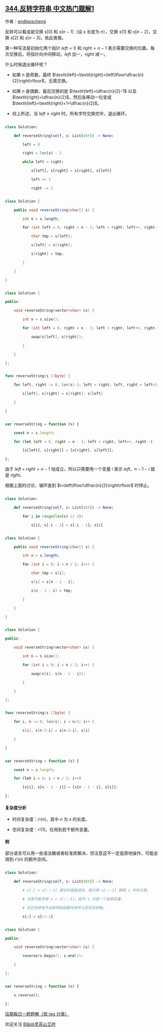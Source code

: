## [344.反转字符串 中文热门题解1](https://leetcode.cn/problems/reverse-string/solutions/100000/ji-chong-bu-tong-de-xie-fa-pythonjavacgo-9trb)

作者：[endlesscheng](https://leetcode.cn/u/endlesscheng)

反转可以看成是交换 $s[0]$ 和 $s[n-1]$（设 $s$ 长度为 $n$），交换 $s[1]$ 和 $s[n-2]$，交换 $s[2]$ 和 $s[n-3]$，依此类推。

第一种写法是初始化两个指针 $\textit{left}=0$ 和 $\textit{right}=n-1$ 表示需要交换的位置。每次交换后，将指针向中间移动，$\textit{left}$ 加一，$\textit{right}$ 减一。

什么时候退出循环呢？

- 如果 $n$ 是奇数，最终 $\textit{left}=\textit{right}=\left\lfloor\dfrac{n}{2}\right\rfloor$，无需交换。
- 如果 $n$ 是偶数，最后交换的是 $\textit{left}=\dfrac{n}{2}-1$ 以及 $\textit{right}=\dfrac{n}{2}$，然后各移动一位变成 $\textit{left}=\textit{right}+1=\dfrac{n}{2}$。
- 综上所述，当 $\textit{left}\ge \textit{right}$ 时，所有字符交换完毕，退出循环。

```py [sol-Python3]
class Solution:
    def reverseString(self, s: List[str]) -> None:
        left = 0
        right = len(s) - 1
        while left < right:
            s[left], s[right] = s[right], s[left]
            left += 1
            right -= 1
```

```java [sol-Java]
class Solution {
    public void reverseString(char[] s) {
        int n = s.length;
        for (int left = 0, right = n - 1; left < right; left++, right--) {
            char tmp = s[left];
            s[left] = s[right];
            s[right] = tmp;
        }
    }
}
```

```cpp [sol-C++]
class Solution {
public:
    void reverseString(vector<char> &s) {
        int n = s.size();
        for (int left = 0, right = n - 1; left < right; left++, right--) {
            swap(s[left], s[right]);
        }
    }
};
```

```go [sol-Go]
func reverseString(s []byte) {
    for left, right := 0, len(s)-1; left < right; left, right = left+1, right-1 {
        s[left], s[right] = s[right], s[left]
    }
}
```

```js [sol-JavaScript]
var reverseString = function (s) {
    const n = s.length;
    for (let left = 0, right = n - 1; left < right; left++, right--)
        [s[left], s[right]] = [s[right], s[left]];
};
```

由于 $\textit{left}+\textit{right}=n-1$ 恒成立，所以只需要用一个变量 $i$ 表示 $\textit{left}$，$n-1-i$ 就是 $\textit{right}$。

根据上面的讨论，循环直到 $i=\left\lfloor\dfrac{n}{2}\right\rfloor$ 时停止。

```py [sol-Python3]
class Solution:
    def reverseString(self, s: List[str]) -> None:
        for i in range(len(s) // 2):
            s[i], s[-i - 1] = s[-i - 1], s[i]
```

```java [sol-Java]
class Solution {
    public void reverseString(char[] s) {
        int n = s.length;
        for (int i = 0; i < n / 2; i++) {
            char tmp = s[i];
            s[i] = s[n - 1 - i];
            s[n - 1 - i] = tmp;
        }
    }
}
```

```cpp [sol-C++]
class Solution {
public:
    void reverseString(vector<char> &s) {
        int n = s.size();
        for (int i = 0; i < n / 2; i++) {
            swap(s[i], s[n - 1 - i]);
        }
    }
};
```

```go [sol-Go]
func reverseString(s []byte) {
    for i, n := 0, len(s); i < n/2; i++ {
        s[i], s[n-1-i] = s[n-1-i], s[i]
    }
}
```

```js [sol-JavaScript]
var reverseString = function (s) {
    const n = s.length;
    for (let i = 0; i < n / 2; i++)
        [s[i], s[n - 1 - i]] = [s[n - 1 - i], s[i]];
};
```

#### 复杂度分析

- 时间复杂度：$\mathcal{O}(n)$，其中 $n$ 为 $s$ 的长度。
- 空间复杂度：$\mathcal{O}(1)$。仅用到若干额外变量。

#### 附

部分语言可以用一些语法糖或者标准库解决，但注意这不一定是原地操作，可能会用到 $\mathcal{O}(n)$ 的额外空间。

```py [sol-Python3]
class Solution:
    def reverseString(self, s: List[str]) -> None:
        # s[:] = s[::-1] 是切片赋值语法，表示用 s[::-1] 替换 s 中的元素。
        # 注意不能写成 s = s[::-1]，因为 s 只是一个局部变量，
        # 对它的修改不会影响到函数外部传入的实际参数。
        s[:] = s[::-1]
```

```cpp [sol-C++]
class Solution {
public:
    void reverseString(vector<char> &s) {
        reverse(s.begin(), s.end());
    }
};
```

```js [sol-JavaScript]
var reverseString = function (s) {
    s.reverse();
};
```

[往期每日一题题解（按 tag 分类）](https://github.com/EndlessCheng/codeforces-go/blob/master/leetcode/SOLUTIONS.md)

欢迎关注 [B站@灵茶山艾府](https://space.bilibili.com/206214)
